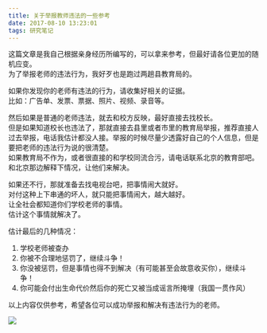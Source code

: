 ```yaml
---
title: 关于举报教师违法的一些参考
date: 2017-08-10 13:23:01
tags: 研究笔记
---
```


这篇文章是我自己根据亲身经历所编写的，可以拿来参考，但最好请各位更加的随机应变。  
为了举报老师的违法行为，我好歹也是跑过两趟县教育局的。  

如果你发现你的老师有违法的行为，请收集好相关的证据。  
比如：广告单、发票、票据、照片、视频、录音等。  

然后如果是普通的老师违法，就去和校方反映，最好直接去找校长。  
但是如果知道校长也违法了，那就直接去县里或者市里的教育局举报，推荐直接人过去举报，电话我估计都没人接。举报的时候尽量少透露好自己的个人信息，但是要把老师的违法行为说的很清楚。  
如果教育局不作为，或者很直接的和学校同流合污，请电话联系北京的教育部吧。  
和北京那边解释下情况，让他们来解决。  

如果还不行，那就准备去找电视台吧，把事情闹大就好。  
对付这种上下串通的坏人，就只能把事情闹大，越大越好。  
让全社会都知道你们学校老师的事情。  
估计这个事情就解决了。  

估计最后的几种情况：  

1. 学校老师被查办  
1. 你被不合理地惩罚了，继续斗争！  
1. 你没被惩罚，但是事情也得不到解决（有可能甚至会故意收买你），继续斗争！  
1. 你可能会付出生命代价然后你的死亡又被当成谣言所掩埋（我国一贯作风）  

以上内容仅供参考，希望各位可以成功举报和解决有违法行为的老师。  

![](https://wx4.sinaimg.cn/mw1024/006wz0YUgy1fkwzwgbip7j30j10j0ata.jpg)

